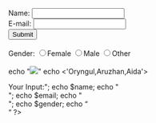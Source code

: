 
<!DOCTYPE HTML>
<html>  
<body>

<form action="welcome.php" method="post">
Name: <input type="text" name="name"><br>
E-mail: <input type="text" name="email"><br>
<input type="submit">
  <br><br>
  Gender:
  <input type="radio" name="gender" value="female">Female
  <input type="radio" name="gender" value="male">Male
  <input type="radio" name="gender" value="other">Other
  <br><br>
 echo  "<img src='https://www.google.com/url?sa=i&url=https%3A%2F%2Flifehacker.ru%2Fspecial%2Ffujifilm%2Fugaday-chto-na-foto%2F&psig=AOvVaw2SIzJMKNpAq7mHdnmgGqGc&ust=1651137395237000&source=images&cd=vfe&ved=0CAkQjRxqFwoTCLjc0qH0s_cCFQAAAAAdAAAAABAJ'>"
  echo <'Oryngul,Aruzhan,Aida'>
</form>
<?php
echo "<h2>Your Input:</h2>";
echo $name;
echo "<br>";
echo $email;
echo "<br>";
echo $gender;
echo “<br>”
?>
</body>
</html>
